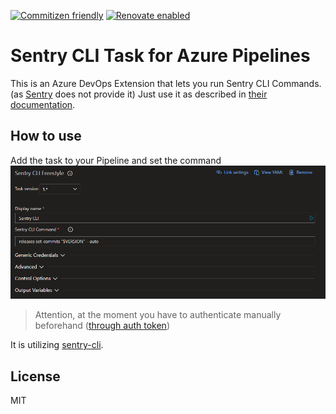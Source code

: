 [![Commitizen friendly](https://img.shields.io/badge/commitizen-friendly-brightgreen.svg)](http://commitizen.github.io/cz-cli/)
[![Renovate enabled](https://img.shields.io/badge/renovate-enabled-brightgreen.svg)](https://renovatebot.com/)

# Sentry CLI Task for Azure Pipelines

This is an Azure DevOps Extension that lets you run Sentry CLI Commands. (as [Sentry](https://marketplace.visualstudio.com/publishers/Sentry) does not provide it)
Just use it as described in [their documentation](https://docs.sentry.io/cli/).

## How to use

Add the task to your Pipeline and set the command
![Picture of Pipeline Configuration](image.png)

> Attention, at the moment you have to authenticate manually beforehand ([through auth token](https://docs.sentry.io/cli/configuration/))

It is utilizing [sentry-cli](https://github.com/getsentry/sentry-cli). 


## License
MIT
